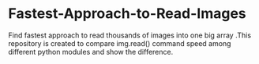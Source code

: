 # Fastest-Approach-to-Read-Images
Find fastest approach to read thousands of images into one big array .This repository is created to compare img.read() command speed among different  python modules and show the difference.

